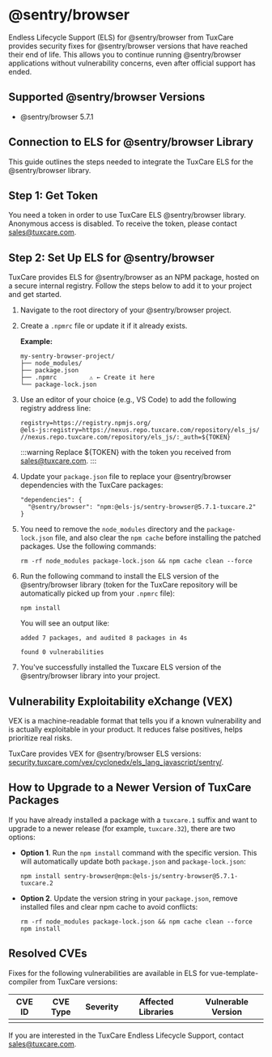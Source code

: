 # @sentry/browser

Endless Lifecycle Support (ELS) for @sentry/browser from TuxCare provides security fixes for @sentry/browser versions that have reached their end of life. This allows you to continue running @sentry/browser applications without vulnerability concerns, even after official support has ended.

## Supported @sentry/browser Versions

* @sentry/browser 5.7.1

## Connection to ELS for @sentry/browser Library

This guide outlines the steps needed to integrate the TuxCare ELS for the @sentry/browser library.

## Step 1: Get Token

You need a token in order to use TuxCare ELS @sentry/browser library. Anonymous access is disabled. To receive the token, please contact [sales@tuxcare.com](mailto:sales@tuxcare.com).

## Step 2: Set Up ELS for @sentry/browser

TuxCare provides ELS for @sentry/browser as an NPM package, hosted on a secure internal registry. Follow the steps below to add it to your project and get started.

1. Navigate to the root directory of your @sentry/browser project.
2. Create a `.npmrc` file or update it if it already exists.

   **Example:**

   ```text
   my-sentry-browser-project/
   ├── node_modules/
   ├── package.json
   ├── .npmrc         ⚠️ ← Create it here
   └── package-lock.json
   ```

3. Use an editor of your choice (e.g., VS Code) to add the following registry address line:

   <CodeWithCopy>

   ```text
   registry=https://registry.npmjs.org/
   @els-js:registry=https://nexus.repo.tuxcare.com/repository/els_js/
   //nexus.repo.tuxcare.com/repository/els_js/:_auth=${TOKEN}
   ```

   </CodeWithCopy>

   :::warning
   Replace ${TOKEN} with the token you received from [sales@tuxcare.com](mailto:sales@tuxcare.com).
   :::

4. Update your `package.json` file to replace your @sentry/browser dependencies with the TuxCare packages:

   <CodeWithCopy>

   ```text
   "dependencies": {
     "@sentry/browser": "npm:@els-js/sentry-browser@5.7.1-tuxcare.2"
   }
   ```

   </CodeWithCopy>

5. You need to remove the `node_modules` directory and the `package-lock.json` file, and also clear the `npm cache` before installing the patched packages. Use the following commands:
   
   <CodeWithCopy>

   ```text
   rm -rf node_modules package-lock.json && npm cache clean --force
   ```

   </CodeWithCopy>

6. Run the following command to install the ELS version of the @sentry/browser library (token for the TuxCare repository will be automatically picked up from your `.npmrc` file):

   <CodeWithCopy>

   ```text
   npm install
   ```

   </CodeWithCopy>

   You will see an output like:

   ```text
   added 7 packages, and audited 8 packages in 4s

   found 0 vulnerabilities
   ```

7. You've successfully installed the Tuxcare ELS version of the @sentry/browser library into your project.

## Vulnerability Exploitability eXchange (VEX) 

VEX is a machine-readable format that tells you if a known vulnerability and is actually exploitable in your product. It reduces false positives, helps prioritize real risks.

TuxCare provides VEX for @sentry/browser ELS versions: [security.tuxcare.com/vex/cyclonedx/els_lang_javascript/sentry/](https://security.tuxcare.com/vex/cyclonedx/els_lang_javascript/sentry/).

## How to Upgrade to a Newer Version of TuxCare Packages

If you have already installed a package with a `tuxcare.1` suffix and want to upgrade to a newer release (for example, `tuxcare.32`), there are two options:

* **Option 1**. Run the `npm install` command with the specific version. This will automatically update both `package.json` and `package-lock.json`:

  <CodeWithCopy>

  ```text
  npm install sentry-browser@npm:@els-js/sentry-browser@5.7.1-tuxcare.2
  ```

  </CodeWithCopy>

* **Option 2**. Update the version string in your `package.json`, remove installed files and clear npm cache to avoid conflicts:

  <CodeWithCopy>

  ```text
  rm -rf node_modules package-lock.json && npm cache clean --force
  npm install
  ```

  </CodeWithCopy>

## Resolved CVEs

Fixes for the following vulnerabilities are available in ELS for vue-template-compiler from TuxCare versions:

| CVE ID        | CVE Type | Severity | Affected Libraries    | Vulnerable Version |
| :------------:| :------: |:--------:|:---------------------:| :----------------: |
|               |          |          |                       |                    |

If you are interested in the TuxCare Endless Lifecycle Support, contact [sales@tuxcare.com](mailto:sales@tuxcare.com).